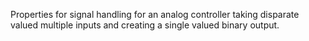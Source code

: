 ﻿Properties for signal handling for an analog controller taking disparate valued multiple inputs and creating a single valued binary output.

